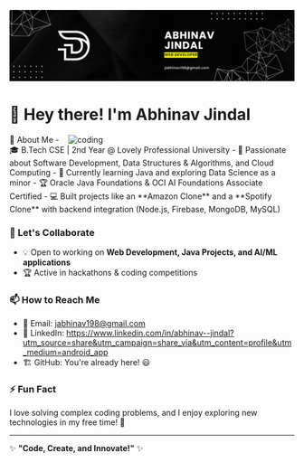 ![logo](https://github.com/ABHINAVJINDAL26/ABHINAVJINDAL26/blob/main/1.png)
# 👋 Hey there! I'm Abhinav Jindal  
<img align="right" alt="coding" width="400" src="https://user-images.githubusercontent.com/55389276/140866485-8fb1c876-9a8f-4d6a-98dc-08c4981eaf70.gif">
🚀 About Me  
- 🎓 B.Tech CSE | 2nd Year @ Lovely Professional University  
- 👀 Passionate about Software Development, Data Structures & Algorithms, and Cloud Computing  
- 🌱 Currently learning Java and exploring Data Science as a minor  
- 🏆 Oracle Java Foundations & OCI AI Foundations Associate Certified  
- 💻 Built projects like an **Amazon Clone** and a **Spotify Clone** with backend integration (Node.js, Firebase, MongoDB, MySQL)  

### 🤝 Let's Collaborate  
- 💡 Open to working on **Web Development, Java Projects, and AI/ML applications**  
- 🏆 Active in hackathons & coding competitions  

### 📫 How to Reach Me  
- 📧 Email: jabhinav198@gmail.com
- 💼 LinkedIn: https://www.linkedin.com/in/abhinav--jindal?utm_source=share&utm_campaign=share_via&utm_content=profile&utm_medium=android_app
- 🏗 GitHub: You're already here! 😃  

### ⚡ Fun Fact  
I love solving complex coding problems, and I enjoy exploring new technologies in my free time! 🚀  

---

✨ **"Code, Create, and Innovate!"** ✨  
